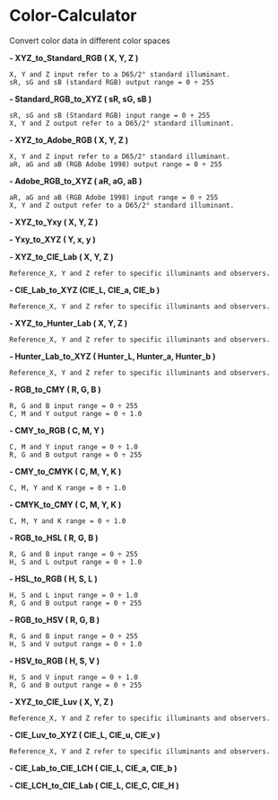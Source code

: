 # Color-Calculator
Convert color data in different color spaces

__- XYZ_to_Standard_RGB ( X, Y, Z )__

    X, Y and Z input refer to a D65/2° standard illuminant.
    sR, sG and sB (standard RGB) output range = 0 ÷ 255

__- Standard_RGB_to_XYZ ( sR, sG, sB )__

    sR, sG and sB (Standard RGB) input range = 0 ÷ 255
    X, Y and Z output refer to a D65/2° standard illuminant.

__- XYZ_to_Adobe_RGB ( X, Y, Z )__

    X, Y and Z input refer to a D65/2° standard illuminant.
    aR, aG and aB (RGB Adobe 1998) output range = 0 ÷ 255

__- Adobe_RGB_to_XYZ ( aR, aG, aB )__

    aR, aG and aB (RGB Adobe 1998) input range = 0 ÷ 255
    X, Y and Z output refer to a D65/2° standard illuminant.

__- XYZ_to_Yxy ( X, Y, Z )__

__- Yxy_to_XYZ ( Y, x, y )__

__- XYZ_to_CIE_Lab ( X, Y, Z )__

    Reference_X, Y and Z refer to specific illuminants and observers.

__- CIE_Lab_to_XYZ (CIE_L, CIE_a, CIE_b )__

    Reference_X, Y and Z refer to specific illuminants and observers.

__- XYZ_to_Hunter_Lab ( X, Y, Z )__

    Reference_X, Y and Z refer to specific illuminants and observers.

__- Hunter_Lab_to_XYZ ( Hunter_L, Hunter_a, Hunter_b )__

    Reference_X, Y and Z refer to specific illuminants and observers.

__- RGB_to_CMY ( R, G, B )__

    R, G and B input range = 0 ÷ 255
    C, M and Y output range = 0 ÷ 1.0

__- CMY_to_RGB ( C, M, Y )__

    C, M and Y input range = 0 ÷ 1.0
    R, G and B output range = 0 ÷ 255

__- CMY_to_CMYK ( C, M, Y, K )__

    C, M, Y and K range = 0 ÷ 1.0

__- CMYK_to_CMY ( C, M, Y, K )__

    C, M, Y and K range = 0 ÷ 1.0

__- RGB_to_HSL ( R, G, B )__

    R, G and B input range = 0 ÷ 255
    H, S and L output range = 0 ÷ 1.0

__- HSL_to_RGB ( H, S, L )__

    H, S and L input range = 0 ÷ 1.0
    R, G and B output range = 0 ÷ 255

__- RGB_to_HSV ( R, G, B )__

    R, G and B input range = 0 ÷ 255
    H, S and V output range = 0 ÷ 1.0

__- HSV_to_RGB ( H, S, V )__

    H, S and V input range = 0 ÷ 1.0
    R, G and B output range = 0 ÷ 255

__- XYZ_to_CIE_Luv ( X, Y, Z )__

    Reference_X, Y and Z refer to specific illuminants and observers.

__- CIE_Luv_to_XYZ ( CIE_L, CIE_u, CIE_v )__

    Reference_X, Y and Z refer to specific illuminants and observers.

__- CIE_Lab_to_CIE_LCH ( CIE_L, CIE_a, CIE_b )__

__- CIE_LCH_to_CIE_Lab ( CIE_L, CIE_C, CIE_H )__